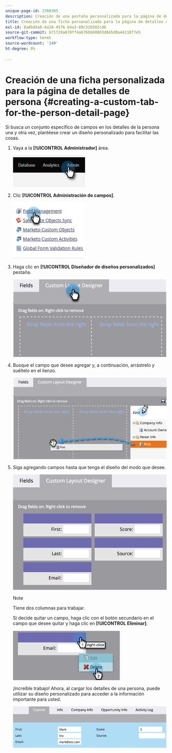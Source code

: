 ```yaml
---
unique-page-id: 2360305
description: Creación de una pestaña personalizada para la página de detalles de la persona - Documentos de Marketo - Documentación del producto
title: Creación de una ficha personalizada para la página de detalles de persona
exl-id: 8a8bd4a0-6a18-4576-b4a3-89c31b502cd6
source-git-commit: b71729a678ff4a676bb60803d845d0a44118f7e5
workflow-type: tm+mt
source-wordcount: '149'
ht-degree: 0%

---
```


# Creación de una ficha personalizada para la página de detalles de persona {#creating-a-custom-tab-for-the-person-detail-page}

Si busca un conjunto específico de campos en los detalles de la persona una y otra vez, plantéese crear un diseño personalizado para facilitar las cosas.

1. Vaya a la **[!UICONTROL Administrador]** área.

   ![](assets/creating-a-custom-tab-for-the-person-detail-page-1.png)

1. Clic **[!UICONTROL Administración de campos]**.

   ![](assets/creating-a-custom-tab-for-the-person-detail-page-2.png)

1. Haga clic en **[!UICONTROL Diseñador de diseños personalizados]** pestaña.

   ![](assets/creating-a-custom-tab-for-the-person-detail-page-3.png)

1. Busque el campo que desee agregar y, a continuación, arrástrelo y suéltelo en el lienzo.

   ![](assets/creating-a-custom-tab-for-the-person-detail-page-4.png)

1. Siga agregando campos hasta que tenga el diseño del modo que desee.

   ![](assets/creating-a-custom-tab-for-the-person-detail-page-5.png)

   >[!NOTE]
   >
   >Tiene dos columnas para trabajar.

   Si decide quitar un campo, haga clic con el botón secundario en el campo que desee quitar y haga clic en **[!UICONTROL Eliminar]**.

   ![](assets/creating-a-custom-tab-for-the-person-detail-page-6.png)

   ¡Increíble trabajo! Ahora, al cargar los detalles de una persona, puede utilizar su diseño personalizado para acceder a la información importante para usted.

   ![](assets/creating-a-custom-tab-for-the-person-detail-page-7.png)

